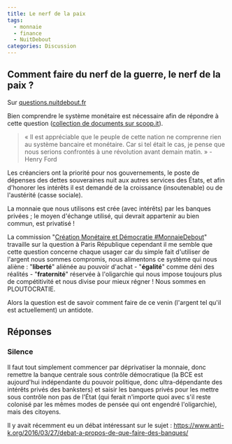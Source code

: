 ```yaml
---
title: Le nerf de la paix
tags:
  - monnaie
  - finance
  - NuitDebout
categories: Discussion
---
```


## Comment faire du nerf de la guerre, le nerf de la paix ? 
Sur [questions.nuitdebout.fr](http://questions.nuitdebout.fr//index.php?qa=2227&qa_1=comment-faire-du-nerf-de-la-guerre-le-nerf-de-la-paix)

Bien comprendre le système monétaire est nécessaire afin de répondre à cette question ([collection de documents sur scoop.it](http://www.scoop.it/t/comprendre-la-monnaie)).

> « Il est appréciable que le peuple de cette nation ne comprenne rien au système bancaire et monétaire. Car si tel était le cas, je pense que nous serions confrontés à une révolution avant demain matin. » - Henry Ford

Les créanciers ont la priorité pour nos gouvernements, le poste de dépenses des dettes souveraines nuit aux autres services des États, et afin d'honorer les intérêts il est demandé de la croissance (insoutenable) ou de l'austérité (casse sociale).

La monnaie que nous utilisons est crée (avec intérêts) par les banques privées ; le moyen d'échange utilisé, qui devrait appartenir au bien commun, est privatisé !

La commission "[Création Monétaire et Démocratie #MonnaieDebout](https://wiki.nuitdebout.fr/wiki/Villes/Paris/Création_monétaire_et_Démocratie_-_MonnaieDebout)" travaille sur la question à Paris République cependant il me semble que cette question concerne chaque usager car du simple fait d'utiliser de l'argent nous sommes compromis, nous alimentons ce système qui nous aliène : "**liberté**" aliénée au pouvoir d'achat - "**égalité**" comme déni des réalités - "**fraternité**" réservée à l'oligarchie qui nous impose toujours plus de compétitivité et nous divise pour mieux régner ! Nous sommes en PLOUTOCRATIE.

Alors la question est de savoir comment faire de ce venin (l'argent tel qu'il est actuellement) un antidote.

## Réponses

### Silence

Il faut tout simplement commencer par déprivatiser la monnaie, donc remettre la banque centrale sous contrôle démocratique (la BCE est aujourd'hui indépendante du pouvoir politique, donc ultra-dépendante des intérêts privés des banksters) et saisir les banques privés pour les mettre sous contrôle non pas de l'État (qui ferait n'importe quoi avec s'il reste colonisé par les mêmes modes de pensée qui ont engendré l'oligarchie), mais des citoyens.

Il y avait récemment eu un débat intéressant sur le sujet : <https://www.anti-k.org/2016/03/27/debat-a-propos-de-que-faire-des-banques/>
